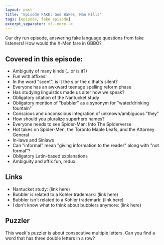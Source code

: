 ```yaml
---
layout: post
title: "Episode FAKE: God Bakes, Man Kills"
tags: [episode, fake episode]
excerpt_separator: <!--more-->
---
```


Our dry run episode, answering fake language questions from fake listeners! How would the X-Men fare in GBBO?
<!--more-->

## Covered in this episode:
- Ambiguity of many kinds (...or is it?)
- Fun with affixes!
- In the word "scent", is it the s or the c that's silent?
- Everyone has an awkward teenage spelling reform phase
- Has studying linguistics made us alter how we speak?
- Obligatory citation of the Nantucket study
- Obligatory mention of "bubbler" as a synonym for "water/drinking fountain"
- Conscious and unconscious integration of unknown/ambiguous "they"
- How should you pluralize superhero names?
- Everyone needs to see Spider-Man: Into The Spiderverse
- Hot takes on Spider-Men, the Toronto Maple Leafs, and the Attorney General
- In-laws and Sinlaws
- Can "informal" mean "giving information to the reader" along with "not formal"?
- Obligatory Latin-based explanations
- Ambiguity and affix fun, redux

## Links
- Nantucket study: (link here)
- Bubbler is related to a Kohler trademark: (link here)
- Bubbler isn't related to a Kohler trademark: (link here)
- I don't know what to think about bubblers anymore: (link here)

## Puzzler
This week's puzzler is about consecutive multiple letters. Can you find a word that has three double letters in a row?
